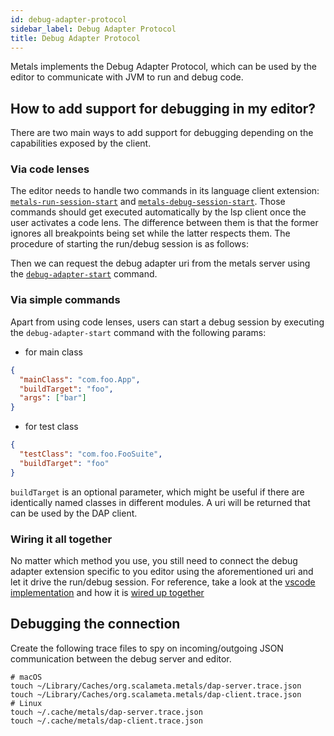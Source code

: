 ```yaml
---
id: debug-adapter-protocol
sidebar_label: Debug Adapter Protocol
title: Debug Adapter Protocol
---
```


Metals implements the Debug Adapter Protocol, which can be used by the editor to
communicate with JVM to run and debug code.

## How to add support for debugging in my editor?

There are two main ways to add support for debugging depending on the
capabilities exposed by the client.

### Via code lenses

The editor needs to handle two commands in its language client extension:
[`metals-run-session-start`](https://github.com/scalameta/metals/blob/main/metals/src/main/scala/scala/meta/internal/metals/ClientCommands.scala#L56)
and
[`metals-debug-session-start`](https://github.com/scalameta/metals/blob/main/metals/src/main/scala/scala/meta/internal/metals/ClientCommands.scala#L78).
Those commands should get executed automatically by the lsp client once the user
activates a code lens. The difference between them is that the former ignores
all breakpoints being set while the latter respects them. The procedure of
starting the run/debug session is as follows:

Then we can request the debug adapter uri from the metals server using the
[`debug-adapter-start`](https://github.com/scalameta/metals/blob/main/metals/src/main/scala/scala/meta/internal/metals/ServerCommands.scala#L95)
command.

### Via simple commands

Apart from using code lenses, users can start a debug session by executing the
`debug-adapter-start` command with the following params:

- for main class

```json
{
  "mainClass": "com.foo.App",
  "buildTarget": "foo",
  "args": ["bar"]
}
```

- for test class

```json
{
  "testClass": "com.foo.FooSuite",
  "buildTarget": "foo"
}
```

`buildTarget` is an optional parameter, which might be useful if there are
identically named classes in different modules. A uri will be returned that can be
used by the DAP client.

### Wiring it all together

No matter which method you use, you still need to connect the debug adapter
extension specific to you editor using the aforementioned uri and let it drive
the run/debug session. For reference, take a look at the
[vscode implementation](https://github.com/scalameta/metals-vscode/blob/master/src/scalaDebugger.ts)
and how it is
[wired up together](https://github.com/scalameta/metals-vscode/blob/master/src/extension.ts#L356)

## Debugging the connection

Create the following trace files to spy on incoming/outgoing JSON communication
between the debug server and editor.

```
# macOS
touch ~/Library/Caches/org.scalameta.metals/dap-server.trace.json
touch ~/Library/Caches/org.scalameta.metals/dap-client.trace.json
# Linux
touch ~/.cache/metals/dap-server.trace.json
touch ~/.cache/metals/dap-client.trace.json
```
